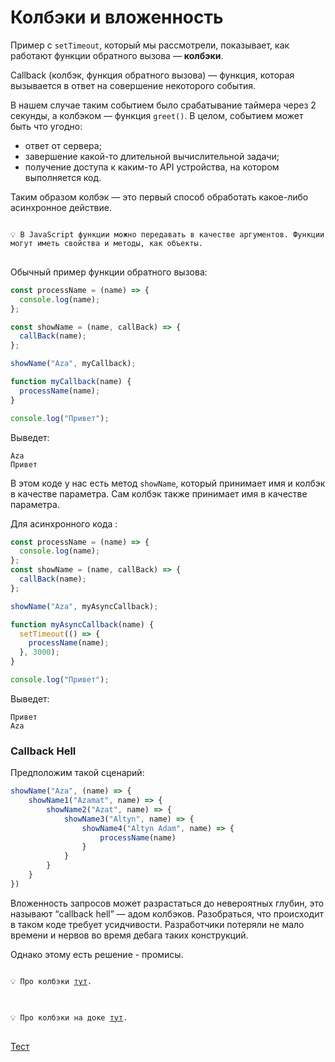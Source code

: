 # Колбэки и вложенность

Пример с `setTimeout`, который мы рассмотрели, показывает, как работают функции обратного вызова — **колбэки**.

Callback (колбэк, функция обратного вызова) — функция, которая вызывается в ответ на совершение некоторого события.

В нашем случае таким событием было срабатывание таймера через 2 секунды, а колбэком — функция `greet()`. В целом, событием может быть что угодно:

- ответ от сервера;
- завершение какой-то длительной вычислительной задачи;
- получение доступа к каким-то API устройства, на котором выполняется код.

Таким образом колбэк — это первый способ обработать какое-либо асинхронное действие.

<pre>
<code>
💡 В JavaScript функции можно передавать в качестве аргументов. Функции могут иметь свойства и методы, как объекты.
</code>
</pre>

Обычный пример функции обратного вызова:

```jsx
const processName = (name) => {
  console.log(name);
};

const showName = (name, callBack) => {
  callBack(name);
};

showName("Aza", myCallback);

function myCallback(name) {
  processName(name);
}

console.log("Привет");
```

Выведет:

```console
Aza
Привет
```

В этом коде у нас есть метод `showName`, который принимает имя и колбэк в качестве параметра. Сам колбэк также принимает имя в качестве параметра.

Для асинхронного кода :

```jsx
const processName = (name) => {
  console.log(name);
};
const showName = (name, callBack) => {
  callBack(name);
};

showName("Aza", myAsyncCallback);

function myAsyncCallback(name) {
  setTimeout(() => {
    processName(name);
  }, 3000);
}

console.log("Привет");
```

Выведет:

```console
Привет
Aza
```

### Callback Hell

Предположим такой сценарий:

```jsx
showName("Aza", (name) => {
    showName1("Azamat", name) => {
        showName2("Azat", name) => {
            showName3("Altyn", name) => {
                showName4("Altyn Adam", name) => {
                    processName(name)
                }
            }
        }
    }
})
```

Вложенность запросов может разрастаться до невероятных глубин, это называют “callback hell” — адом колбэков. Разобраться, что происходит в таком коде требует усидчивости. Разработчики потеряли не мало времени и нервов во время дебага таких конструкций.

Однако этому есть решение - промисы.

<pre>
<code>
💡 Про колбэки <a href="https://developer.mozilla.org/ru/docs/Web/JavaScript/EventLoop">тут</a>.
</code>
</pre>

<pre>
<code>
💡 Про колбэки на доке <a href="https://doka.guide/js/async-in-js/#kolbeki">тут</a>.
</code>
</pre>

[Тест](./test-1.md)
